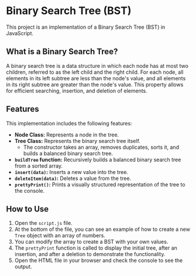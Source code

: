 # Binary Search Tree (BST)

This project is an implementation of a Binary Search Tree (BST) in JavaScript.

## What is a Binary Search Tree?

A binary search tree is a data structure in which each node has at most two children, referred to as the left child and the right child. For each node, all elements in its left subtree are less than the node's value, and all elements in its right subtree are greater than the node's value. This property allows for efficient searching, insertion, and deletion of elements.

## Features

This implementation includes the following features:

*   **Node Class:** Represents a node in the tree.
*   **Tree Class:** Represents the binary search tree itself.
    *   The constructor takes an array, removes duplicates, sorts it, and builds a balanced binary search tree.
*   **`buildTree` function:** Recursively builds a balanced binary search tree from a sorted array.
*   **`insert(data)`:** Inserts a new value into the tree.
*   **`deleteItem(data)`:** Deletes a value from the tree.
*   **`prettyPrint()`:** Prints a visually structured representation of the tree to the console.

## How to Use

1.  Open the `script.js` file.
2.  At the bottom of the file, you can see an example of how to create a new `Tree` object with an array of numbers.
3.  You can modify the array to create a BST with your own values.
4.  The `prettyPrint` function is called to display the initial tree, after an insertion, and after a deletion to demonstrate the functionality.
5.  Open the HTML file in your browser and check the console to see the output.